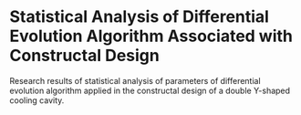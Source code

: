 # Statistical Analysis of Differential Evolution Algorithm Associated with Constructal Design
Research results of statistical analysis of parameters of differential evolution algorithm applied in the constructal design of a double Y-shaped cooling cavity.
